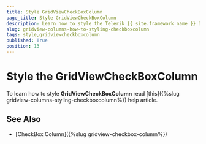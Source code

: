 ```yaml
---
title: Style GridViewCheckBoxColumn
page_title: Style GridViewCheckBoxColumn
description: Learn how to style the Telerik {{ site.framework_name }} DataGrid in view and edit mode, how to apply the styles to the CheckBoxColumn explicitly and how to center it.
slug: gridview-columns-how-to-styling-checkboxcolumn
tags: style,gridviewcheckboxcolumn
published: True
position: 13
---
```

# Style the GridViewCheckBoxColumn

To learn how to style __GridViewCheckBoxColumn__ read [this]({%slug gridview-columns-styling-checkboxcolumn%}) help article.

## See Also

 * [CheckBox Column]({%slug gridview-checkbox-column%})
